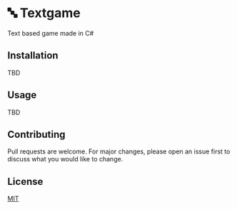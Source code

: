 # 🔤 Textgame
Text based game made in C#

## Installation
TBD

## Usage
TBD

## Contributing
Pull requests are welcome. For major changes, please open an issue first to discuss what you would like to change.

## License
[MIT](LICENSE.md)
